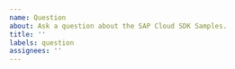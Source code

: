 ```yaml
---
name: Question
about: Ask a question about the SAP Cloud SDK Samples.
title: ''
labels: question
assignees: ''
---
```


<!-- Please note that this repository should only contain sample-related related issues. If you have a question about the SAP Cloud SDK for Java open a question on StackOverflow: https://stackoverflow.com/questions/tagged/sap-cloud-sdk+java -->
